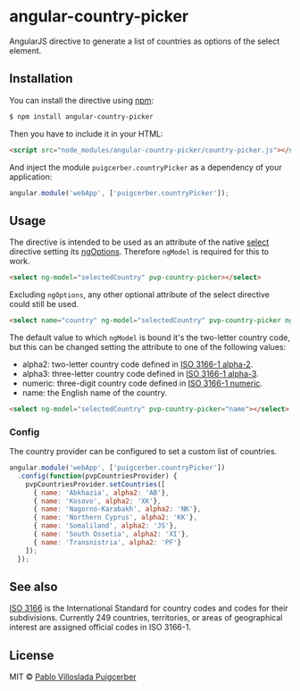 # angular-country-picker

AngularJS directive to generate a list of countries as options of the select element.

## Installation

You can install the directive using [npm](https://www.npmjs.com/):

```bash
$ npm install angular-country-picker
```

Then you have to include it in your HTML:

```html
<script src="node_modules/angular-country-picker/country-picker.js"></script>
```

And inject the module `puigcerber.countryPicker` as a dependency of your application:

```js
angular.module('webApp', ['puigcerber.countryPicker']);
```

## Usage

The directive is intended to be used as an attribute of the native [select](https://docs.angularjs.org/api/ng/directive/select) 
directive setting its [ngOptions](https://docs.angularjs.org/api/ng/directive/ngOptions). 
Therefore `ngModel` is required for this to work.

```html
<select ng-model="selectedCountry" pvp-country-picker></select>
```

Excluding `ngOptions`, any other optional attribute of the select directive could still be used.

```html
<select name="country" ng-model="selectedCountry" pvp-country-picker ng-change="onChange()" required></select>
```

The default value to which `ngModel` is bound it's the two-letter country code, but this can be changed setting the
attribute to one of the following values:

* alpha2: two-letter country code defined in [ISO 3166-1 alpha-2](https://en.wikipedia.org/wiki/ISO_3166-1_alpha-2).
* alpha3: three-letter country code defined in [ISO 3166-1 alpha-3](https://en.wikipedia.org/wiki/ISO_3166-1_alpha-3).
* numeric: three-digit country code defined in [ISO 3166-1 numeric](https://en.wikipedia.org/wiki/ISO_3166-1_numeric).
* name: the English name of the country.

```html
<select ng-model="selectedCountry" pvp-country-picker="name"></select>
```

### Config

The country provider can be configured to set a custom list of countries.

```js
angular.module('webApp', ['puigcerber.countryPicker'])
  .config(function(pvpCountriesProvider) {
    pvpCountriesProvider.setCountries([
      { name: 'Abkhazia', alpha2: 'AB'},
      { name: 'Kosovo', alpha2: 'XK'},
      { name: 'Nagorno-Karabakh', alpha2: 'NK'},
      { name: 'Northern Cyprus', alpha2: 'KK'},
      { name: 'Somaliland', alpha2: 'JS'},
      { name: 'South Ossetia', alpha2: 'XI'},
      { name: 'Transnistria', alpha2: 'PF'}
    ]);
  });
```

## See also

[ISO 3166](http://www.iso.org/iso/country_codes.htm) is the International Standard for country codes and codes for their subdivisions.
Currently 249 countries, territories, or areas of geographical interest are assigned official codes in ISO 3166-1.

## License

MIT © [Pablo Villoslada Puigcerber](http://pablovilloslada.com)
